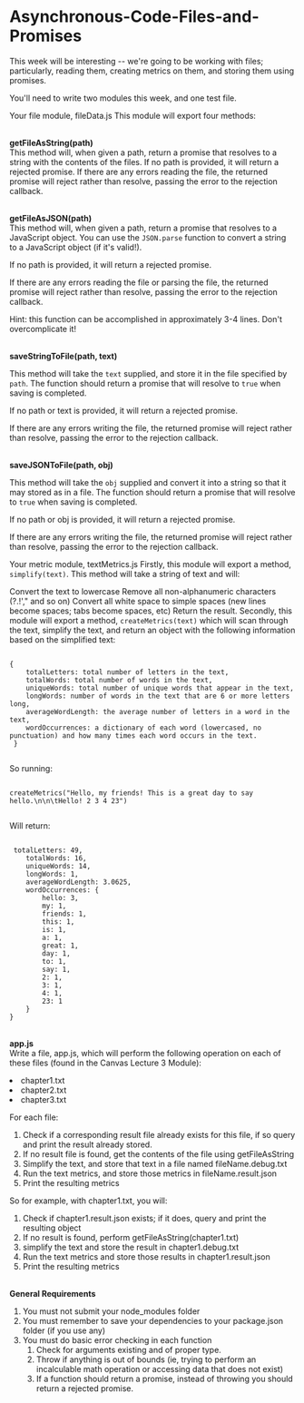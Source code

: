 # Asynchronous-Code-Files-and-Promises

This week will be interesting -- we're going to be working with files; particularly, reading them, creating metrics on them, and storing them using promises.

You'll need to write two modules this week, and one test file.

Your file module, fileData.js
This module will export four methods:

<br><strong>getFileAsString(path)</strong></br>
This method will, when given a path, return a promise that resolves to a string with the contents of the files.
If no path is provided, it will return a rejected promise.
If there are any errors reading the file, the returned promise will reject rather than resolve, passing the error to the rejection callback.


<br><strong>getFileAsJSON(path)</strong></br>
This method will, when given a path, return a promise that resolves to a JavaScript object. You can use the <code>JSON.parse</code> function to convert a string to a JavaScript object (if it's valid!).

If no path is provided, it will return a rejected promise.

If there are any errors reading the file or parsing the file, the returned promise will reject rather than resolve, passing the error to the rejection callback.

Hint: this function can be accomplished in approximately 3-4 lines. Don't overcomplicate it!


<br><strong>saveStringToFile(path, text)</strong></br>

This method will take the <code>text</code> supplied, and store it in the file specified by <code>path</code>. The function should return a promise that will resolve to <code>true</code> when saving is completed.

If no path or text is provided, it will return a rejected promise.

If there are any errors writing the file, the returned promise will reject rather than resolve, passing the error to the rejection callback.

<br><strong>saveJSONToFile(path, obj)</strong></br>

This method will take the <code>obj</code> supplied and convert it into a string so that it may stored as in a file. The function should return a promise that will resolve to <code>true</code> when saving is completed.

If no path or obj is provided, it will return a rejected promise.

If there are any errors writing the file, the returned promise will reject rather than resolve, passing the error to the rejection callback.

Your metric module, textMetrics.js
Firstly, this module will export a method, <code>simplify(text)</code>. This method will take a string of text and will:

Convert the text to lowercase
Remove all non-alphanumeric characters (?.!'," and so on)
Convert all white space to simple spaces (new lines become spaces; tabs become spaces, etc)
Return the result.
Secondly, this module will export a method, <code>createMetrics(text)</code> which will scan through the text, simplify the text, and return an object with the following information based on the simplified text:
<pre><code>
{
    totalLetters: total number of letters in the text,
    totalWords: total number of words in the text,
    uniqueWords: total number of unique words that appear in the text,
    longWords: number of words in the text that are 6 or more letters long,
    averageWordLength: the average number of letters in a word in the text,
    wordOccurrences: a dictionary of each word (lowercased, no punctuation) and how many times each word occurs in the text.
 }
 </code></pre>
 
 So running:
 <pre><code>
createMetrics("Hello, my friends! This is a great day to say hello.\n\n\tHello! 2 3 4 23")
 </code></pre>
Will return:
<pre><code>
 totalLetters: 49,
    totalWords: 16,
    uniqueWords: 14,
    longWords: 1,
    averageWordLength: 3.0625,
    wordOccurrences: {
        hello: 3,
        my: 1,
        friends: 1,
        this: 1,
        is: 1,
        a: 1,
        great: 1,
        day: 1,
        to: 1,
        say: 1,
        2: 1,
        3: 1, 
        4: 1,
        23: 1
    }
}   
</code></pre>

<br><strong>app.js</strong></br>
Write a file, app.js, which will perform the following operation on each of these files (found in the Canvas Lecture 3 Module):

<li>chapter1.txt</li>
<li>chapter2.txt</li>
<li>chapter3.txt</li>

For each file:
 1. Check if a corresponding result file already exists for this file, if so query and print the result already stored.
 2. If no result file is found, get the contents of the file using getFileAsString
 3. Simplify the text, and store that text in a file named fileName.debug.txt
 4. Run the text metrics, and store those metrics in fileName.result.json
 5. Print the resulting metrics
 
So for example, with chapter1.txt, you will:

 1. Check if chapter1.result.json exists; if it does, query and print the resulting object
 2. If no result is found, perform getFileAsString(chapter1.txt)
 3. simplify the text and store the result in chapter1.debug.txt
 4. Run the text metrics and store those results in chapter1.result.json
 5. Print the resulting metrics
 
<br><strong>General Requirements</strong></br>
 1. You must not submit your node_modules folder
 2. You must remember to save your dependencies to your package.json folder (if you use any)
 3. You must do basic error checking in each function
    1. Check for arguments existing and of proper type.
    2. Throw if anything is out of bounds (ie, trying to perform an incalculable math operation or accessing data that does        not exist)
    3. If a function should return a promise, instead of throwing you should return a rejected promise.
